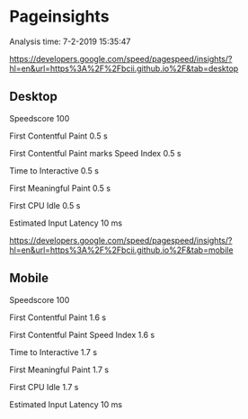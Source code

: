 # Pageinsights
Analysis time: 7-2-2019 15:35:47

https://developers.google.com/speed/pagespeed/insights/?hl=en&url=https%3A%2F%2Fbcii.github.io%2F&tab=desktop
## Desktop
Speedscore
100

First Contentful Paint
0.5 s

First Contentful Paint marks
Speed Index
0.5 s

Time to Interactive
0.5 s

First Meaningful Paint
0.5 s

First CPU Idle
0.5 s

Estimated Input Latency
10 ms

https://developers.google.com/speed/pagespeed/insights/?hl=en&url=https%3A%2F%2Fbcii.github.io%2F&tab=mobile
## Mobile
Speedscore
100

First Contentful Paint
1.6 s

First Contentful Paint
Speed Index
1.6 s

Time to Interactive
1.7 s

First Meaningful Paint
1.7 s

First CPU Idle
1.7 s

Estimated Input Latency
10 ms
